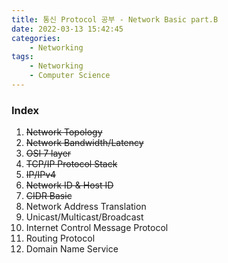 ```yaml
---
title: 통신 Protocol 공부 - Network Basic part.B
date: 2022-03-13 15:42:45
categories: 
    - Networking
tags: 
    - Networking
    - Computer Science
---
```


### Index

1. ~~Network Topology~~
2. ~~Network Bandwidth/Latency~~
3. ~~OSI 7 layer~~
4. ~~TCP/IP Protocol Stack~~
5. ~~IP/IPv4~~
6. ~~Network ID & Host ID~~
7. ~~CIDR Basic~~
8. Network Address Translation
9. Unicast/Multicast/Broadcast
10. Internet Control Message Protocol 
11. Routing Protocol
12. Domain Name Service

<br>